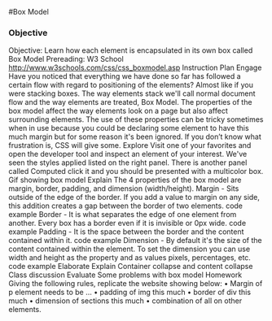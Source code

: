 #Box Model

### Objective
Objective: Learn how each element is encapsulated in its own box called Box Model
Prereading: W3 School http://www.w3schools.com/css/css_boxmodel.asp
Instruction Plan
Engage
Have you noticed that everything we have done so far has followed a certain flow with regard to positioning of the elements? Almost like if you were stacking boxes. The way elements stack we'll call normal document flow and the way elements are treated, Box Model. The properties of the box model affect the way elements look on a page but also affect surrounding elements. The use of these properties can be tricky sometimes when in use because you could be declaring some element to have this much margin but for some reason it's been ignored. If you don’t know what frustration is, CSS will give some.
Explore
Visit one of your favorites and open the developer tool and inspect an element of your interest. We've seen the styles applied listed on the right panel. There is another panel called Computed click it and you should be presented with a multicolor box.
Gif showing box model
Explain
The 4 properties of the box model are margin, border, padding, and dimension (width/height).
Margin - Sits outside of the edge of the border. If you add a value to margin on any side, this addition creates a gap between the border of two elements.
code example
Border - It is what separates the edge of one element from another. Every box has a border even if it is invisible or 0px wide.
code example
Padding - It is the space between the border and the content contained within it.
code example
Dimension - By default it's the size of the content contained within the element. To set the dimension you can use width and height as the property and as values pixels, percentages, etc.
code example
Elaborate
Explain Container collapse and content collapse
Class discussion
Evaluate
Some problems with box model
Homework
Giving the following rules, replicate the website showing below:
•	Margin of p element needs to be …
•	padding of img this much
•	border of div this much
•	dimension of sections this much 
•	combination of all on other elements.
